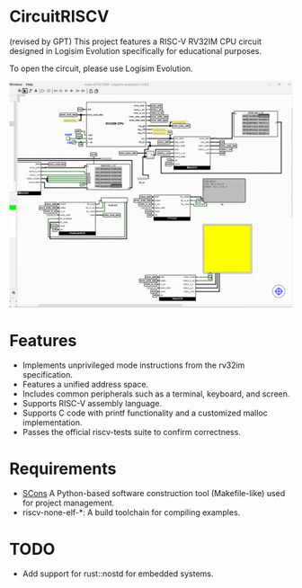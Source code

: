 #  CircuitRISCV
(revised by GPT)
This project features a RISC-V RV32IM CPU circuit designed in Logisim Evolution specifically for educational purposes.

To open the circuit, please use Logisim Evolution.

![snapshot](https://github.com/daleydeng/CircuitRISCV/raw/main/doc/snapshot.png)

# Features
- Implements unprivileged mode instructions from the rv32im specification.
- Features a unified address space.
- Includes common peripherals such as a terminal, keyboard, and screen.
- Supports RISC-V assembly language.
- Supports C code with printf functionality and a customized malloc implementation.
- Passes the official riscv-tests suite to confirm correctness.

# Requirements

- [SCons](https://scons.org/)  A Python-based software construction tool (Makefile-like) used for project management.
- riscv-none-elf-*: A build toolchain for compiling examples.

# TODO
- Add support for rust::nostd for embedded systems.